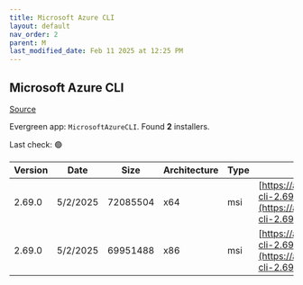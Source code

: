```yaml
---
title: Microsoft Azure CLI
layout: default
nav_order: 2
parent: M
last_modified_date: Feb 11 2025 at 12:25 PM
---
```


## Microsoft Azure CLI

[Source](https://learn.microsoft.com/en-au/cli/azure/)

Evergreen app: `MicrosoftAzureCLI`. Found **2** installers.

Last check: 🟢

| Version | Date     | Size     | Architecture | Type | URI                                                                                                                                          |
| ------- | -------- | -------- | ------------ | ---- | -------------------------------------------------------------------------------------------------------------------------------------------- |
| 2.69.0  | 5/2/2025 | 72085504 | x64          | msi  | [https://azcliprod.blob.core.windows.net/msi/azure-cli-2.69.0-x64.msi](https://azcliprod.blob.core.windows.net/msi/azure-cli-2.69.0-x64.msi) |
| 2.69.0  | 5/2/2025 | 69951488 | x86          | msi  | [https://azcliprod.blob.core.windows.net/msi/azure-cli-2.69.0.msi](https://azcliprod.blob.core.windows.net/msi/azure-cli-2.69.0.msi)         |
